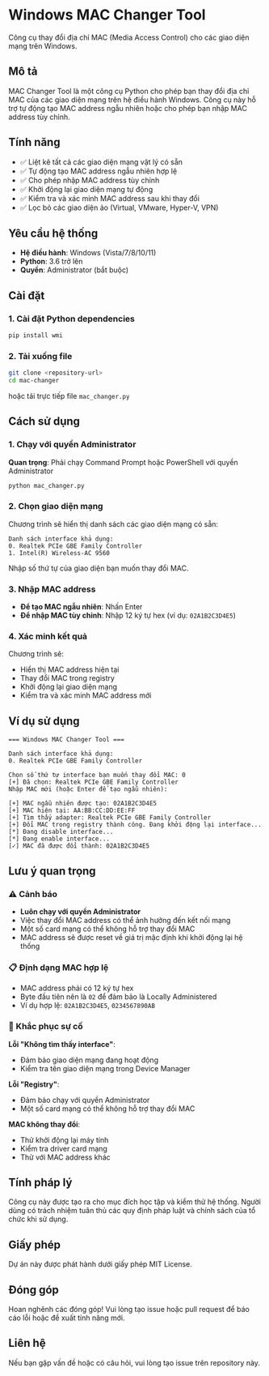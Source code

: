 # Windows MAC Changer Tool

Công cụ thay đổi địa chỉ MAC (Media Access Control) cho các giao diện mạng trên Windows.

## Mô tả

MAC Changer Tool là một công cụ Python cho phép bạn thay đổi địa chỉ MAC của các giao diện mạng trên hệ điều hành Windows. Công cụ này hỗ trợ tự động tạo MAC address ngẫu nhiên hoặc cho phép bạn nhập MAC address tùy chỉnh.

## Tính năng

- ✅ Liệt kê tất cả các giao diện mạng vật lý có sẵn
- ✅ Tự động tạo MAC address ngẫu nhiên hợp lệ
- ✅ Cho phép nhập MAC address tùy chỉnh
- ✅ Khởi động lại giao diện mạng tự động
- ✅ Kiểm tra và xác minh MAC address sau khi thay đổi
- ✅ Lọc bỏ các giao diện ảo (Virtual, VMware, Hyper-V, VPN)

## Yêu cầu hệ thống

- **Hệ điều hành**: Windows (Vista/7/8/10/11)
- **Python**: 3.6 trở lên
- **Quyền**: Administrator (bắt buộc)

## Cài đặt

### 1. Cài đặt Python dependencies

```bash
pip install wmi
```

### 2. Tải xuống file

```bash
git clone <repository-url>
cd mac-changer
```

hoặc tải trực tiếp file `mac_changer.py`

## Cách sử dụng

### 1. Chạy với quyền Administrator

**Quan trọng**: Phải chạy Command Prompt hoặc PowerShell với quyền Administrator

```bash
python mac_changer.py
```

### 2. Chọn giao diện mạng

Chương trình sẽ hiển thị danh sách các giao diện mạng có sẵn:

```
Danh sách interface khả dụng:
0. Realtek PCIe GBE Family Controller
1. Intel(R) Wireless-AC 9560
```

Nhập số thứ tự của giao diện bạn muốn thay đổi MAC.

### 3. Nhập MAC address

- **Để tạo MAC ngẫu nhiên**: Nhấn Enter
- **Để nhập MAC tùy chỉnh**: Nhập 12 ký tự hex (ví dụ: `02A1B2C3D4E5`)

### 4. Xác minh kết quả

Chương trình sẽ:
- Hiển thị MAC address hiện tại
- Thay đổi MAC trong registry
- Khởi động lại giao diện mạng
- Kiểm tra và xác minh MAC address mới

## Ví dụ sử dụng

```
=== Windows MAC Changer Tool ===

Danh sách interface khả dụng:
0. Realtek PCIe GBE Family Controller

Chọn số thứ tự interface bạn muốn thay đổi MAC: 0
[+] Đã chọn: Realtek PCIe GBE Family Controller
Nhập MAC mới (hoặc Enter để tạo ngẫu nhiên): 

[+] MAC ngẫu nhiên được tạo: 02A1B2C3D4E5
[+] MAC hiện tại: AA:BB:CC:DD:EE:FF
[+] Tìm thấy adapter: Realtek PCIe GBE Family Controller
[+] Đổi MAC trong registry thành công. Đang khởi động lại interface...
[*] Đang disable interface...
[*] Đang enable interface...
[✓] MAC đã được đổi thành: 02A1B2C3D4E5
```

## Lưu ý quan trọng

### ⚠️ Cảnh báo
- **Luôn chạy với quyền Administrator**
- Việc thay đổi MAC address có thể ảnh hưởng đến kết nối mạng
- Một số card mạng có thể không hỗ trợ thay đổi MAC
- MAC address sẽ được reset về giá trị mặc định khi khởi động lại hệ thống

### 📋 Định dạng MAC hợp lệ
- MAC address phải có 12 ký tự hex
- Byte đầu tiên nên là `02` để đảm bảo là Locally Administered
- Ví dụ hợp lệ: `02A1B2C3D4E5`, `0234567890AB`

### 🔧 Khắc phục sự cố

**Lỗi "Không tìm thấy interface"**:
- Đảm bảo giao diện mạng đang hoạt động
- Kiểm tra tên giao diện mạng trong Device Manager

**Lỗi "Registry"**:
- Đảm bảo chạy với quyền Administrator
- Một số card mạng có thể không hỗ trợ thay đổi MAC

**MAC không thay đổi**:
- Thử khởi động lại máy tính
- Kiểm tra driver card mạng
- Thử với MAC address khác

## Tính pháp lý

Công cụ này được tạo ra cho mục đích học tập và kiểm thử hệ thống. Người dùng có trách nhiệm tuân thủ các quy định pháp luật và chính sách của tổ chức khi sử dụng.

## Giấy phép

Dự án này được phát hành dưới giấy phép MIT License.

## Đóng góp

Hoan nghênh các đóng góp! Vui lòng tạo issue hoặc pull request để báo cáo lỗi hoặc đề xuất tính năng mới.

## Liên hệ

Nếu bạn gặp vấn đề hoặc có câu hỏi, vui lòng tạo issue trên repository này.